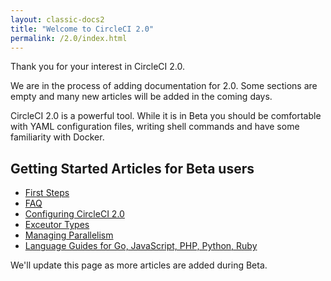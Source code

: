 ```yaml
---
layout: classic-docs2
title: "Welcome to CircleCI 2.0"
permalink: /2.0/index.html
---
```


Thank you for your interest in CircleCI 2.0.

We are in the process of adding documentation for 2.0. Some sections are empty and many new articles will be added in the coming days.

CircleCI 2.0 is a powerful tool. While it is in Beta you should be comfortable with YAML configuration files, writing shell commands and have some familiarity with Docker.

## Getting Started Articles for Beta users

- [First Steps](/docs/2.0/first-steps/)
- [FAQ](/docs/2.0/faq/)
- [Configuring CircleCI 2.0](/docs/2.0/configuration/)
- [Exceutor Types](/docs/2.0/executor-types/)
- [Managing Parallelism](/docs/2.0/managing-parallelism/)
- [Language Guides for Go, JavaScript, PHP, Python, Ruby](/docs/2.0/language-guides)

We'll update this page as more articles are added during Beta.